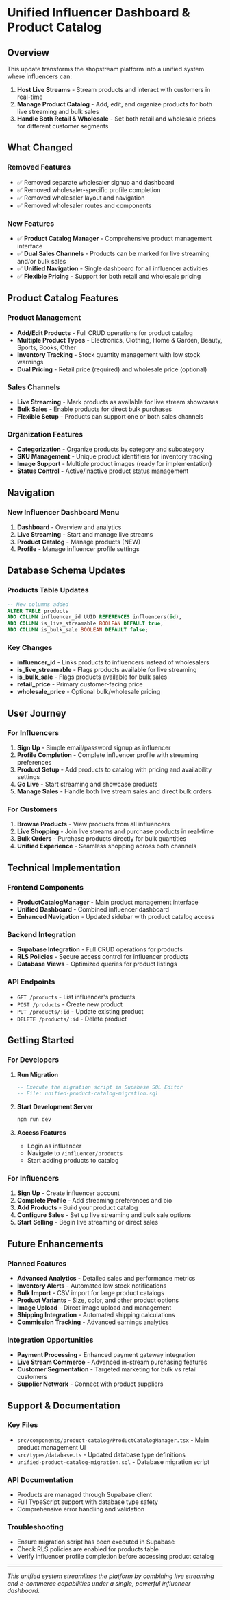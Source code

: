 # Unified Influencer Dashboard & Product Catalog

## Overview

This update transforms the shopstream platform into a unified system where influencers can:

1. **Host Live Streams** - Stream products and interact with customers in real-time
2. **Manage Product Catalog** - Add, edit, and organize products for both live streaming and bulk sales
3. **Handle Both Retail & Wholesale** - Set both retail and wholesale prices for different customer segments

## What Changed

### Removed Features
- ✅ Removed separate wholesaler signup and dashboard
- ✅ Removed wholesaler-specific profile completion
- ✅ Removed wholesaler layout and navigation
- ✅ Removed wholesaler routes and components

### New Features
- ✅ **Product Catalog Manager** - Comprehensive product management interface
- ✅ **Dual Sales Channels** - Products can be marked for live streaming and/or bulk sales
- ✅ **Unified Navigation** - Single dashboard for all influencer activities
- ✅ **Flexible Pricing** - Support for both retail and wholesale pricing

## Product Catalog Features

### Product Management
- **Add/Edit Products** - Full CRUD operations for product catalog
- **Multiple Product Types** - Electronics, Clothing, Home & Garden, Beauty, Sports, Books, Other
- **Inventory Tracking** - Stock quantity management with low stock warnings
- **Dual Pricing** - Retail price (required) and wholesale price (optional)

### Sales Channels
- **Live Streaming** - Mark products as available for live stream showcases
- **Bulk Sales** - Enable products for direct bulk purchases
- **Flexible Setup** - Products can support one or both sales channels

### Organization Features
- **Categorization** - Organize products by category and subcategory
- **SKU Management** - Unique product identifiers for inventory tracking
- **Image Support** - Multiple product images (ready for implementation)
- **Status Control** - Active/inactive product status management

## Navigation

### New Influencer Dashboard Menu
1. **Dashboard** - Overview and analytics
2. **Live Streaming** - Start and manage live streams
3. **Product Catalog** - Manage products (NEW)
4. **Profile** - Manage influencer profile settings

## Database Schema Updates

### Products Table Updates
```sql
-- New columns added
ALTER TABLE products 
ADD COLUMN influencer_id UUID REFERENCES influencers(id),
ADD COLUMN is_live_streamable BOOLEAN DEFAULT true,
ADD COLUMN is_bulk_sale BOOLEAN DEFAULT false;
```

### Key Changes
- **influencer_id** - Links products to influencers instead of wholesalers
- **is_live_streamable** - Flags products available for live streaming
- **is_bulk_sale** - Flags products available for bulk sales
- **retail_price** - Primary customer-facing price
- **wholesale_price** - Optional bulk/wholesale pricing

## User Journey

### For Influencers
1. **Sign Up** - Simple email/password signup as influencer
2. **Profile Completion** - Complete influencer profile with streaming preferences
3. **Product Setup** - Add products to catalog with pricing and availability settings
4. **Go Live** - Start streaming and showcase products
5. **Manage Sales** - Handle both live stream sales and direct bulk orders

### For Customers
1. **Browse Products** - View products from all influencers
2. **Live Shopping** - Join live streams and purchase products in real-time
3. **Bulk Orders** - Purchase products directly for bulk quantities
4. **Unified Experience** - Seamless shopping across both channels

## Technical Implementation

### Frontend Components
- **ProductCatalogManager** - Main product management interface
- **Unified Dashboard** - Combined influencer dashboard
- **Enhanced Navigation** - Updated sidebar with product catalog access

### Backend Integration
- **Supabase Integration** - Full CRUD operations for products
- **RLS Policies** - Secure access control for influencer products
- **Database Views** - Optimized queries for product listings

### API Endpoints
- `GET /products` - List influencer's products
- `POST /products` - Create new product
- `PUT /products/:id` - Update existing product
- `DELETE /products/:id` - Delete product

## Getting Started

### For Developers

1. **Run Migration**
   ```sql
   -- Execute the migration script in Supabase SQL Editor
   -- File: unified-product-catalog-migration.sql
   ```

2. **Start Development Server**
   ```bash
   npm run dev
   ```

3. **Access Features**
   - Login as influencer
   - Navigate to `/influencer/products`
   - Start adding products to catalog

### For Influencers

1. **Sign Up** - Create influencer account
2. **Complete Profile** - Add streaming preferences and bio
3. **Add Products** - Build your product catalog
4. **Configure Sales** - Set up live streaming and bulk sale options
5. **Start Selling** - Begin live streaming or direct sales

## Future Enhancements

### Planned Features
- **Advanced Analytics** - Detailed sales and performance metrics
- **Inventory Alerts** - Automated low stock notifications
- **Bulk Import** - CSV import for large product catalogs
- **Product Variants** - Size, color, and other product options
- **Image Upload** - Direct image upload and management
- **Shipping Integration** - Automated shipping calculations
- **Commission Tracking** - Advanced earnings analytics

### Integration Opportunities
- **Payment Processing** - Enhanced payment gateway integration
- **Live Stream Commerce** - Advanced in-stream purchasing features
- **Customer Segmentation** - Targeted marketing for bulk vs retail customers
- **Supplier Network** - Connect with product suppliers

## Support & Documentation

### Key Files
- `src/components/product-catalog/ProductCatalogManager.tsx` - Main product management UI
- `src/types/database.ts` - Updated database type definitions
- `unified-product-catalog-migration.sql` - Database migration script

### API Documentation
- Products are managed through Supabase client
- Full TypeScript support with database type safety
- Comprehensive error handling and validation

### Troubleshooting
- Ensure migration script has been executed in Supabase
- Check RLS policies are enabled for products table
- Verify influencer profile completion before accessing product catalog

---

*This unified system streamlines the platform by combining live streaming and e-commerce capabilities under a single, powerful influencer dashboard.*
